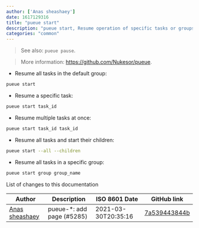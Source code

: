 ```yaml
---
author: ['Anas sheashaey']
date: 1617129316
title: "pueue start"
description: "pueue start, Resume operation of specific tasks or groups of tasks."
categories: "common"
---
```

> See also: `pueue pause`.

> More information: <https://github.com/Nukesor/pueue>.

- Resume all tasks in the default group:

```bash
pueue start
```

- Resume a specific task:

```bash
pueue start task_id
```

- Resume multiple tasks at once:

```bash
pueue start task_id task_id
```

- Resume all tasks and start their children:

```bash
pueue start --all --children
```

- Resume all tasks in a specific group:

```bash
pueue start group group_name
```
List of changes to this documentation


Author | Description | ISO 8601 Date | GitHub link
------|-----|-----|-----
[Anas sheashaey](mailto:she3sha3y5@gmail.com) | pueue-*: add page (#5285) | 2021-03-30T20:35:16 | [7a539443844b](https://github.com/tldr-pages/tldr/commit/7a539443844bfce6772ba0b2d829ca8e7b9934da)

